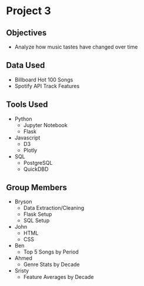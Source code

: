 # Project 3

## Objectives
- Analyze how music tastes have changed over time

## Data Used
- Billboard Hot 100 Songs
- Spotify API Track Features

## Tools Used
- Python
  - Jupyter Notebook
  - Flask
- Javascript
  - D3
  - Plotly
- SQL
  - PostgreSQL
  - QuickDBD
 
## Group Members
- Bryson
  - Data Extraction/Cleaning
  - Flask Setup
  - SQL Setup
- John
  - HTML
  - CSS
- Ben
  - Top 5 Songs by Period
- Ahmed
  - Genre Stats by Decade
- Sristy
  - Feature Averages by Decade
